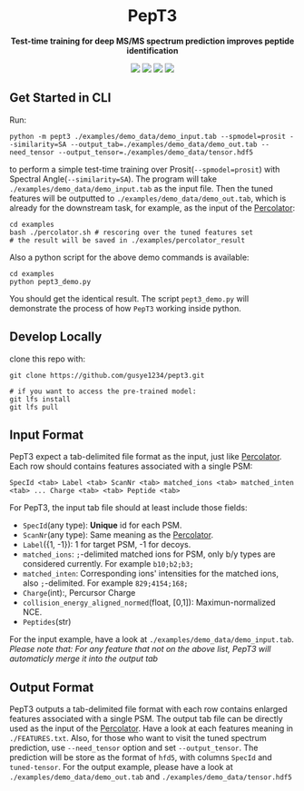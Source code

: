 <div align="center">
  <h1>PepT3</h1>
  <p><strong>Test-time training for deep MS/MS spectrum prediction improves peptide identification</strong></p>
  <p>
    <img src="https://github.com/gusye1234/PepT3/actions/workflows/main.yml/badge.svg">
    <img src="https://img.shields.io/badge/python-3.7-blue.svg">
    <img src="https://img.shields.io/badge/python-3.8-blue.svg">
    <img src="https://img.shields.io/badge/python-3.9-blue.svg">
  </p>
</div>



## Get Started in CLI

Run:

```shell
python -m pept3 ./examples/demo_data/demo_input.tab --spmodel=prosit --similarity=SA --output_tab=./examples/demo_data/demo_out.tab --need_tensor --output_tensor=./examples/demo_data/tensor.hdf5
```
to perform a simple test-time training over Prosit(`--spmodel=prosit`) with Spectral Angle(`--similarity=SA`). 
The program will take `./examples/demo_data/demo_input.tab` as the input file. Then the tuned features will be outputted to `./examples/demo_data/demo_out.tab`, which is already for the downstream task, for example, as the input of the [Percolator](https://github.com/percolator/percolator):
```shell
cd examples
bash ./percolator.sh # rescoring over the tuned features set
# the result will be saved in ./examples/percolator_result
```



Also a python script for the above demo commands is available:

```shell
cd examples
python pept3_demo.py
```

You should get the identical result. The script `pept3_demo.py` will demonstrate the process of how `PepT3` working inside python.

## Develop Locally

clone this repo with:

```
git clone https://github.com/gusye1234/pept3.git

# if you want to access the pre-trained model:
git lfs install
git lfs pull
```

## Input Format

PepT3 expect a tab-delimited file format as the input, just like [Percolator](https://github.com/percolator/percolator/wiki/Interface#pintsv-tab-delimited-file-format).
Each row should contains features associated with a single PSM:

```
SpecId <tab> Label <tab> ScanNr <tab> matched_ions <tab> matched_inten <tab> ... Charge <tab> <tab> Peptide <tab>
```

For PepT3, the input tab file should at least include those fields:

* `SpecId`(any type): **Unique** id for each PSM.
* `ScanNr`(any type): Same meaning as the [Percolator](https://github.com/percolator/percolator/wiki/Interface#pintsv-tab-delimited-file-format).
* `Label`({1, -1}): 1 for target PSM, -1 for decoys.
* `matched_ions`: `;`-delimited matched ions for PSM, only b/y types are considered currently. For example `b10;b2;b3;`
* `matched_inten`: Corresponding ions' intensities for the matched ions, also `;`-delimited. For example `829;4154;168;`
* `Charge`(int):, Percursor Charge
* `collision_energy_aligned_normed`(float, [0,1]): Maximun-normalized NCE.
* `Peptides`(str)

For the input example, have a look at `./examples/demo_data/demo_input.tab`.
*Please note that: For any feature that not on the above list, PepT3 will automaticly merge it into the output tab*

## Output Format

PepT3 outputs a tab-delimited file format with each row contains enlarged features associated with a single PSM. The output tab file can be directly used as the input of the [Percolator](https://github.com/percolator/percolator). Have a look at each features meaning in `./FEATURES.txt`.
Also, for those who want to visit the tuned spectrum prediction, use `--need_tensor` option and set `--output_tensor`. The prediction will be store as the format of `hfd5`, with columns `SpecId` and `tuned-tensor`.
For the output example, please have a look at `./examples/demo_data/demo_out.tab` and `./examples/demo_data/tensor.hdf5`
